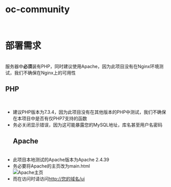 <h1 id="oc-community">oc-community</h1>
<p><br></p>
<h1 id="-">部署需求</h1>
<p><br>
服务器中<strong>必须</strong>装有PHP，同时建议使用Apache，因为此项目没有在Nginx环境测试，我们不确保在Nginx上的可用性
<br></p>
<h2 id="php">PHP</h2>
<p><br></p>
<ul>
<li>建议PHP版本为7.3.4，因为此项目没有在其他版本的PHP中测试，我们不确保在本项目中是否有仅PHP7支持的函数
<br></li>
<li>务必关闭显示错误，因为这可能暴露您的MySQL地址，库名甚至用户名密码
<br><h2 id="apache">Apache</h2>
<br></li>
<li>此项目本地测试的Apache版本为Apache 2.4.39
<br></li>
<li>务必要将Apache的主页改为main.html
<br>
<img src="https://i.loli.net/2020/07/04/CBHQsWXDcurlyZw.png" alt="Apache主页"></li>
<li>而在访问时请访问<a href="http://您的域名/ui">http://您的域名/ui</a></li>
</ul>
